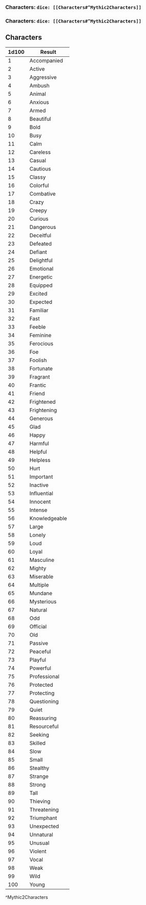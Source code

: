 ### Characters: `dice: [[Characters#^Mythic2Characters]]`
### Characters: `dice: [[Characters#^Mythic2Characters]]`

## Characters
| 1d100 | Result        |
| ----- | ------------- |
| 1     | Accompanied   |
| 2     | Active        |
| 3     | Aggressive    |
| 4     | Ambush        |
| 5     | Animal        |
| 6     | Anxious       |
| 7     | Armed         |
| 8     | Beautiful     |
| 9     | Bold          |
| 10    | Busy          |
| 11    | Calm          |
| 12    | Careless      |
| 13    | Casual        |
| 14    | Cautious      |
| 15    | Classy        |
| 16    | Colorful      |
| 17    | Combative     |
| 18    | Crazy         |
| 19    | Creepy        |
| 20    | Curious       |
| 21    | Dangerous     |
| 22    | Deceitful     |
| 23    | Defeated      |
| 24    | Defiant       |
| 25    | Delightful    |
| 26    | Emotional     |
| 27    | Energetic     |
| 28    | Equipped      |
| 29    | Excited       |
| 30    | Expected      |
| 31    | Familiar      |
| 32    | Fast          |
| 33    | Feeble        |
| 34    | Feminine      |
| 35    | Ferocious     |
| 36    | Foe           |
| 37    | Foolish       |
| 38    | Fortunate     |
| 39    | Fragrant      |
| 40    | Frantic       |
| 41    | Friend        |
| 42    | Frightened    |
| 43    | Frightening   |
| 44    | Generous      |
| 45    | Glad          |
| 46    | Happy         |
| 47    | Harmful       |
| 48    | Helpful       |
| 49    | Helpless      |
| 50    | Hurt          |
| 51    | Important     |
| 52    | Inactive      |
| 53    | Influential   |
| 54    | Innocent      |
| 55    | Intense       |
| 56    | Knowledgeable |
| 57    | Large         |
| 58    | Lonely        |
| 59    | Loud          |
| 60    | Loyal         |
| 61    | Masculine     |
| 62    | Mighty        |
| 63    | Miserable     |
| 64    | Multiple      |
| 65    | Mundane       |
| 66    | Mysterious    |
| 67    | Natural       |
| 68    | Odd           |
| 69    | Official      |
| 70    | Old           |
| 71    | Passive       |
| 72    | Peaceful      |
| 73    | Playful       |
| 74    | Powerful      |
| 75    | Professional  |
| 76    | Protected     |
| 77    | Protecting    |
| 78    | Questioning   |
| 79    | Quiet         |
| 80    | Reassuring    |
| 81    | Resourceful   |
| 82    | Seeking       |
| 83    | Skilled       |
| 84    | Slow          |
| 85    | Small         |
| 86    | Stealthy      |
| 87    | Strange       |
| 88    | Strong        |
| 89    | Tall          |
| 90    | Thieving      |
| 91    | Threatening   |
| 92    | Triumphant    |
| 93    | Unexpected    |
| 94    | Unnatural     |
| 95    | Unusual       |
| 96    | Violent       |
| 97    | Vocal         |
| 98    | Weak          |
| 99    | Wild          |
| 100   | Young         |
^Mythic2Characters